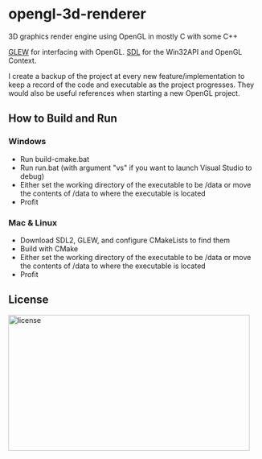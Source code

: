# opengl-3d-renderer
3D graphics render engine using OpenGL in mostly C with some C++

[GLEW](http://glew.sourceforge.net/) for interfacing with OpenGL.
[SDL](https://www.libsdl.org/) for the Win32API and OpenGL Context. 

I create a backup of the project at every new feature/implementation to keep a record of the code and executable as the project progresses. They would also be useful references when starting a new OpenGL project.

## How to Build and Run
### Windows
- Run build-cmake.bat
- Run run.bat (with argument "vs" if you want to launch Visual Studio to debug)
- Either set the working directory of the executable to be /data or move the contents of /data to where the executable is located
- Profit

### Mac & Linux
- Download SDL2, GLEW, and configure CMakeLists to find them
- Build with CMake
- Either set the working directory of the executable to be /data or move the contents of /data to where the executable is located
- Profit

## License

<img src="https://i.imgur.com/V9VYXiR.png" alt="license" width="480" height="270">

